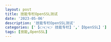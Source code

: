 ```yaml
---
layout: post
title: 技能专栏OpenSSL测试
date: '2023-05-06'
description: '技能专栏OpenSSL测试'
categories: ['【👉👉👉 技能专栏】','【OpenSSL】']
tags: [技能,OpenSSL]
---
```

